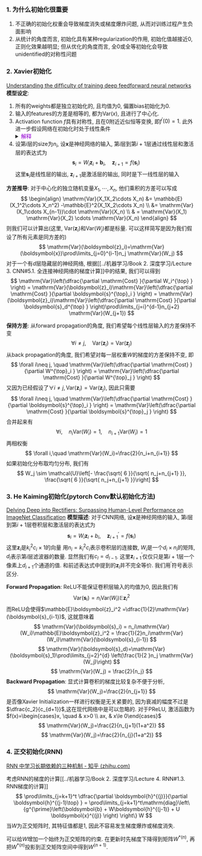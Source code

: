 ### 1. 为什么初始化很重要
1. 不正确的初始化权重会导致梯度消失或梯度爆炸问题, 从而对训练过程产生负面影响
2. 从统计的角度而言, 初始化具有某种regularization的作用, 初始化值越接近0, 正则化效果越明显; 但从优化的角度而言, 全0或全等初始化会导致unidentified的对称性问题

### 2. Xavier初始化
[Understanding the difﬁculty of training deep feedforward neural networks](zotero://select/library/items/SQXG25FN)
**模型设定**: 
1. 所有的weights都是独立初始化的, 且均值为$0$, 偏置bias初始化为0. 
2. 输入的features的方差是相等的, 都为$\mathrm{Var}(x)$, 且进行了中心化. 
3. Activation function $f$具有对称性, 且在$0$附近近似恒等变换, 即$f^{\prime}(0)=1$.  此外进一步假设网络在初始化时处于线性条件<details> <summary><font color=  #9400D3>解释</summary> 网络权重的初始化是独立同方差的, 且均值为0. 并且输入的各个features方差相等. 因此对于初始化的权重, 线性层的输出应该非常接近于0. 而我们假设了activation function在0附近近似恒等变换</font> </details>
4. 设第$i$层的size为$n_i$, 设$\boldsymbol{x}$是神经网络的输入, 第$i$层到第$i+1$层通过线性层和激活层的表达式为
  $$
  \boldsymbol{s}_{i} = W_i\boldsymbol{z}_i+\boldsymbol{b}_i,\quad \boldsymbol{z}_{i+1} = f(\boldsymbol{s}_i) 
  $$
  这里$\boldsymbol{s}_i$是线性层的输出, $\boldsymbol{z}_{i+1}$是激活层的输出, 同时是下一线性层的输入

**方差推导**: 
对于中心化的独立随机变量$X_1,\cdots, X_n$, 他们乘积的方差可以写成
$$
\begin{align}
\mathrm{Var}(X_1X_2\cdots X_n) &= \mathbb{E}(X_1^2\cdots X_n^2) -\mathbb{E}^2(X_1X_2\cdots X_n)  \\
&= \mathrm{Var}(X_1\cdots X_{n-1})\cdot \mathrm{Var}(X_n)  \\
& = \mathrm{Var}(X_1) \mathrm{Var}(X_2) \cdots \mathrm{Var}(X_n)
\end{align}
$$
则我们可以计算出(这里, $\mathrm{Var}(\boldsymbol{z}_i)$和$\mathrm{Var}(W_j)$都是标量. 可以这样简写是因为我们假设了所有元素是同方差的)
$$
\mathrm{Var}(\boldsymbol{z}_i)=\mathrm{Var}(\boldsymbol{x})\prod\limits_{j=0}^{i-1}n_j \mathrm{Var}(W_j) 
$$
对于一个有$d$层隐藏层的神经网络, 根据[[../机器学习/Book 2. 深度学习/Lecture 3. CNN#5.1. 全连接神经网络的梯度计算]]中的结果, 我们可以得到
$$
\mathrm{Var}\left(\dfrac{\partial \mathrm{Cost} }{\partial W_i^{\top} } \right) = \mathrm{Var}(\boldsymbol{z}_i)\mathrm{Var}\left(\dfrac{\partial \mathrm{Cost} }{\partial \boldsymbol{s}^{\top}_i } \right) =  \mathrm{Var}(\boldsymbol{z}_i)\mathrm{Var}\left(\dfrac{\partial \mathrm{Cost} }{\partial \boldsymbol{s}_d^{\top} } \right)\prod\limits_{j=i}^{d-1}n_{j+2} \mathrm{Var}(W_{j+1}) 
$$

**保持方差**:
从forward propagation的角度, 我们希望每个线性层输入的方差保持不变
$$
\forall i\neq j, \quad \mathrm{Var}(\boldsymbol{z}_i) = \mathrm{Var}(\boldsymbol{z}_j)
$$
从back propagation的角度, 我们希望对每一层权重$W$的梯度的方差保持不变, 即
$$
\forall i\neq j, \quad \mathrm{Var}\left(\dfrac{\partial \mathrm{Cost} }{\partial W^{\top}_i } \right) = \mathrm{Var}\left(\dfrac{\partial \mathrm{Cost} }{\partial W^{\top}_j } \right)
$$
又因为已经假设了$\forall i\neq j, \mathrm{Var}(\boldsymbol{z}_i) = \mathrm{Var}(\boldsymbol{z}_j)$, 因此只需要
$$
\forall i\neq j, \quad \mathrm{Var}\left(\dfrac{\partial \mathrm{Cost} }{\partial \boldsymbol{s}^{\top}_i } \right) = \mathrm{Var}\left(\dfrac{\partial \mathrm{Cost} }{\partial \boldsymbol{s}^{\top}_j } \right)
$$
合并起来有
$$
\forall i,\quad n_i\mathrm{Var}(W_i)=1,\quad n_{i+1}\mathrm{Var}(W_i)=1
$$
两相权衡
$$
\forall i,\quad \mathrm{Var}(W_i)=\frac{2}{n_i+n_{i+1}}
$$
如果初始化分布取均匀分布, 我们有
$$
W_j \sim \mathcal{U}\left[- \frac{\sqrt{ 6 }}{\sqrt{ n_j+n_{j+1} }}, \frac{\sqrt{ 6 }}{\sqrt{ n_j+n_{j+1} }}\right]
$$


### 3. He Kaiming初始化(pytorch Conv默认初始化方法)
[Delving Deep into Rectifiers: Surpassing Human-Level Performance on ImageNet Classification](zotero://select/library/items/UWZN4K8C)
**模型描述**: 
对于CNN网络, 设$\boldsymbol{x}$是神经网络的输入, 第$i$层到第$i+1$层卷积层和激活层的表达式为
$$
  \boldsymbol{s}_i = W_i\boldsymbol{z}_{i}+ b_i,\quad \boldsymbol{z}^{\prime}_{i+1} = f(\boldsymbol{s}_i) 
$$
  这里$\boldsymbol{z}_{i}$是$k_i^2c_i\times1$的向量 用$n_i=k_i^2c_i$表示卷积层的连接数, $W_i$是一个$d_i\times n_i$的矩阵, $d_i$表示第$i$层滤波器的数量. 显然我们有$c_l = d_{l-1}$. 这里$\boldsymbol{z}^{\prime}_{i+1}$仅仅只是第$i+1$层一个像素上$d_{i+1}$个通道的值. 和前述表达式中提到的$\boldsymbol{z}_{i}$并不完全等价. 我们用${}^{\prime}$符号表示区分.  

**Forward Propagation**: ReLU不能保证卷积层输入的均值为0, 因此我们有
$$
\mathrm{Var}(\boldsymbol{s}_i) = n_i\mathrm{Var}(W_i)\mathbb{E}\boldsymbol{z}_i^2
$$
而ReLU会使得$\mathbb{E}\boldsymbol{z}_i^2 =\dfrac{1}{2}\mathrm{Var}(\boldsymbol{s}_{i-1})$, 这就意味着
$$
\mathrm{Var}(\boldsymbol{s}_i) = n_i\mathrm{Var}(W_i)\mathbb{E}\boldsymbol{z}_i^2 = \frac{1}{2}n_i\mathrm{Var}(W_i)\mathrm{Var}(\boldsymbol{s}_{i-1})
$$
$$
\mathrm{Var}(\boldsymbol{s}_d)=\mathrm{Var}(\boldsymbol{s}_1)\prod\limits_{j=2}^{d} \left(\frac{1}{2 }n_j \mathrm{Var}(W_j)\right) 
$$
$$
\mathrm{Var}(W_j) = \frac{2}{n_j} 
$$
**Backward Propagation**: 显式计算卷积的梯度比较复杂不便于分析, 
$$
\mathrm{Var}(W_j)=\frac{2}{n_{j+1}}
$$
是否像Xavier Initialization一样进行权衡是无关紧要的, 因为衰减的幅度不过是$\dfrac{c_2}{c_{d+1}}$,这在现代网络中是可以忽略的. 
对于PReLU, 激活函数为 $f(x)=\begin{cases}x, \quad & x>0 \\ ax, & x\le 0\end{cases}$
$$
\mathrm{Var}(W_j)=\frac{2}{n_{j+1}(1+a^2)}
$$
$$
\mathrm{Var}(W_j)=\frac{2}{n_{j}(1+a^2)}
$$

### 4. 正交初始化(RNN)
[RNN 中学习长期依赖的三种机制 - 知乎 (zhihu.com)](https://zhuanlan.zhihu.com/p/34490114)

考虑RNN的梯度的计算[[../机器学习/Book 2. 深度学习/Lecture 4. RNN#1.3. RNN梯度的计算]]
$$
\prod\limits_{j=k+1}^t \dfrac{\partial \boldsymbol{h}^{(j)}}{\partial \boldsymbol{h}^{(j-1)\top} } = \prod\limits_{j=k+1}^t\mathrm{diag}\left\{g^{\prime}\left(\boldsymbol{b} + W\boldsymbol{h}^{(j-1)} + U \boldsymbol{x}^{(j)} \right) \right\} W
$$
当$W$为正交矩阵时, 其特征值都是$1$, 因此不容易发生梯度爆炸或梯度消失. 

可以给$W$增加一个始终为正交矩阵的约束. 在更新时先梯度下降得到矩阵$W^{*(n)}$, 再把$W^{*(n)}$投影到正交矩阵空间中得到$W^{(n+1)}$. 

​				
​					
​				
​				
​						
​				
​			




​				

